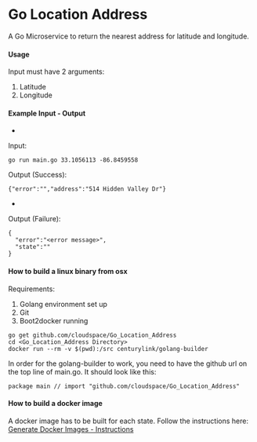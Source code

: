 # Go Location Address
A Go Microservice to return the nearest address for latitude and longitude.

#### Usage
Input must have 2 arguments:

1.  Latitude
2.  Longitude

#### Example Input - Output
-
Input:
```
go run main.go 33.1056113 -86.8459558
```
Output (Success):
```
{"error":"","address":"514 Hidden Valley Dr"}
```
-
Output (Failure):
```
{
  "error":"<error message>",
  "state":""
}
```

#### How to build a linux binary from osx
Requirements:

1. Golang environment set up
2. Git
3. Boot2docker running

```
go get github.com/cloudspace/Go_Location_Address
cd <Go_Location_Address Directory>
docker run --rm -v $(pwd):/src centurylink/golang-builder

```

In order for the golang-builder to work, you need to have the github url on the top line of main.go. It should look like this:
```
package main // import "github.com/cloudspace/Go_Location_Address"
```

#### How to build a docker image
A docker image has to be built for each state. Follow the instructions here: [Generate Docker Images - Instructions](GenerateDockerImages/Instructions.md)

